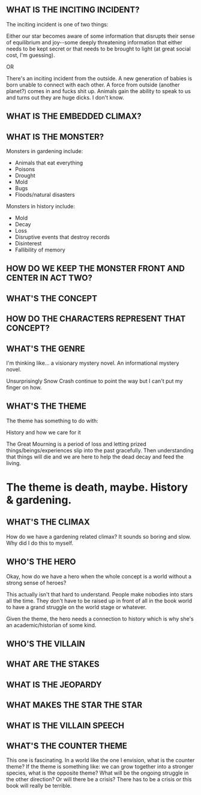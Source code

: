 ## WHAT IS THE INCITING INCIDENT?

The inciting incident is one of two things: 

Either our star becomes aware of some information that disrupts their sense of equilibrium and joy--some deeply threatening information that either needs to be kept secret or that needs to be brought to light (at great social cost, I'm guessing). 

OR

There's an inciting incident from the outside.  A new generation of babies is born unable to connect with each other.  A force from outside (another planet?) comes in and fucks shit up.  Animals gain the ability to speak to us and turns out they are huge dicks.  I don't know. 

## WHAT IS THE EMBEDDED CLIMAX?

## WHAT IS THE MONSTER?

Monsters in gardening include: 
* Animals that eat everything
* Poisons
* Drought
* Mold
* Bugs 
* Floods/natural disasters

Monsters in history include: 
* Mold
* Decay
* Loss
* Disruptive events that destroy records
* Disinterest
* Fallibility of memory

## HOW DO WE KEEP THE MONSTER FRONT AND CENTER IN ACT TWO?

## WHAT'S THE CONCEPT

## HOW DO THE CHARACTERS REPRESENT THAT CONCEPT?


## WHAT'S THE GENRE

I'm thinking like... a visionary mystery novel.  An informational mystery novel. 

Unsurprisingly Snow Crash continue to point the way but I can't put my finger on how.  

## WHAT'S THE THEME

The theme has something to do with: 

History and how we care for it

The Great Mourning is a period of loss and letting prized things/beings/experiences slip into the past gracefully. Then understanding that things will die and we are here to help the dead decay and feed the living.  

# The theme is death, maybe.  History & gardening.  

## WHAT'S THE CLIMAX

How do we have a gardening related climax? It sounds so boring and slow. Why did I do this to myself. 

## WHO'S THE HERO

Okay, how do we have a hero when the whole concept is a world without a strong sense of heroes? 

This actually isn't that hard to understand. People make nobodies into stars all the time.  They don't have to be raised up in front of all in the book world to have a grand struggle on the world stage or whatever.  

Given the theme, the hero needs a connection to history which is why she's an academic/historian of some kind. 

## WHO'S THE VILLAIN

## WHAT ARE THE STAKES

## WHAT IS THE JEOPARDY

## WHAT MAKES THE STAR THE STAR

## WHAT IS THE VILLAIN SPEECH

## WHAT'S THE COUNTER THEME

This one is fascinating.  In a world like the one I envision, what is the counter theme? If the theme is something like: we can grow together into a stronger species, what is the opposite theme? What will be the ongoing struggle in the other direction? Or will there be a crisis? There has to be a crisis or this book will really be terrible. 